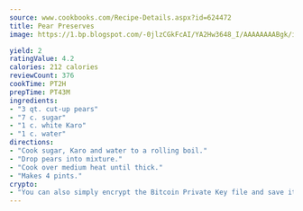 ```yaml
---
source: www.cookbooks.com/Recipe-Details.aspx?id=624472
title: Pear Preserves
image: https://1.bp.blogspot.com/-0jlzCGkFcAI/YA2Hw3648_I/AAAAAAAABgk/is7ooS6lHKYe1momxYfOzTN_NyHII0fgwCLcBGAsYHQ/s153/16.png

yield: 2
ratingValue: 4.2
calories: 212 calories
reviewCount: 376
cookTime: PT2H
prepTime: PT43M
ingredients:
- "3 qt. cut-up pears"
- "7 c. sugar"
- "1 c. white Karo"
- "1 c. water"
directions:
- "Cook sugar, Karo and water to a rolling boil."
- "Drop pears into mixture."
- "Cook over medium heat until thick."
- "Makes 4 pints."
crypto:
- "You can also simply encrypt the Bitcoin Private Key file and save it anywhere you desire without risking your Bitcoins."
---
```

